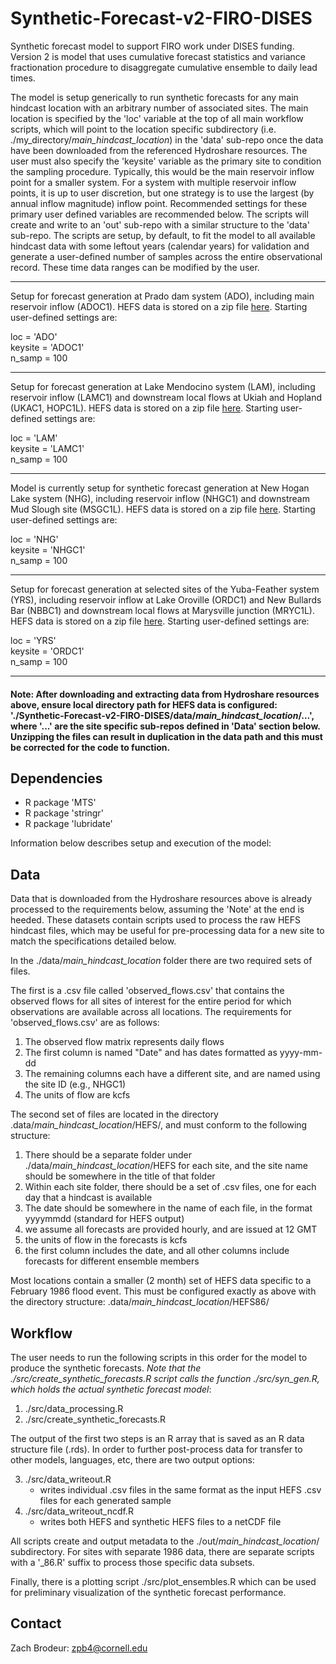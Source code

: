 # Synthetic-Forecast-v2-FIRO-DISES
Synthetic forecast model to support FIRO work under DISES funding. Version 2 is model that uses cumulative forecast statistics and variance fractionation procedure to disaggregate cumulative ensemble to daily lead times.  

The model is setup generically to run synthetic forecasts for any main hindcast location with an arbitrary number of associated sites. The main location is specified by the 'loc' variable at the top of all main workflow scripts, which will point to the location specific subdirectory (i.e. ./my_directory/_main_hindcast_location_) in the 'data' sub-repo once the data have been downloaded from the referenced Hydroshare resources. The user must also specify the 'keysite' variable as the primary site to condition the sampling procedure. Typically, this would be the main reservoir inflow point for a smaller system. For a system with multiple reservoir inflow points, it is up to user discretion, but one strategy is to use the largest (by annual inflow magnitude) inflow point. Recommended settings for these primary user defined variables are recommended below. The scripts will create and write to an 'out' sub-repo with a similar structure to the 'data' sub-repo. The scripts are setup, by default, to fit the model to all available hindcast data with some leftout years (calendar years) for validation and generate a user-defined number of samples across the entire observational record. These time data ranges can be modified by the user.

---
Setup for forecast generation at Prado dam system (ADO), including main reservoir inflow (ADOC1). HEFS data is stored on a zip file [here](https://www.hydroshare.org/resource/ccffddde118f4145854c960295f520cb/). Starting user-defined settings are:
  
loc = 'ADO'   
keysite = 'ADOC1'   
n_samp = 100   

---
Setup for forecast generation at Lake Mendocino system (LAM), including reservoir inflow (LAMC1) and downstream local flows at Ukiah and Hopland (UKAC1, HOPC1L). HEFS data is stored on a zip file [here](https://www.hydroshare.org/resource/ccffddde118f4145854c960295f520cb/). Starting user-defined settings are:
  
loc = 'LAM'   
keysite = 'LAMC1'   
n_samp = 100   

---
Model is currently setup for synthetic forecast generation at New Hogan Lake system (NHG), including reservoir inflow (NHGC1) and downstream Mud Slough site (MSGC1L). HEFS data is stored on a zip file [here](https://www.hydroshare.org/resource/dfa02b83bbde4ae3888ffafeb4446a5b/). Starting user-defined settings are:
  
loc = 'NHG'   
keysite = 'NHGC1'   
n_samp = 100    

 

---
Setup for forecast generation at selected sites of the Yuba-Feather system (YRS), including reservoir inflow at Lake Oroville (ORDC1) and New Bullards Bar (NBBC1) and downstream local flows at Marysville junction (MRYC1L). HEFS data is stored on a zip file [here](). Starting user-defined settings are:
  
loc = 'YRS'   
keysite = 'ORDC1'   
n_samp = 100    

---
#### Note: After downloading and extracting data from Hydroshare resources above, ensure local directory path for HEFS data is configured: './Synthetic-Forecast-v2-FIRO-DISES/data/_main_hindcast_location_/...', where '...' are the site specific sub-repos defined in 'Data' section below. Unzipping the files can result in duplication in the data path and this must be corrected for the code to function.

## Dependencies
- R package 'MTS'
- R package 'stringr'
- R package 'lubridate'

   
Information below describes setup and execution of the model:   
## Data
Data that is downloaded from the Hydroshare resources above is already processed to the requirements below, assuming the 'Note' at the end is heeded. These datasets contain scripts used to process the raw HEFS hindcast files, which may be useful for pre-processing data for a new site to match the specifications detailed below.

In the ./data/_main_hindcast_location_ folder there are two required sets of files. 

The first is a .csv file called 'observed_flows.csv' that contains the observed flows for all sites of interest for the entire period for which observations are available across all locations. The requirements for 'observed_flows.csv' are as follows:
1) The observed flow matrix represents daily flows
2) The first column is named "Date" and has dates formatted as yyyy-mm-dd
3) The remaining columns each have a different site, and are named using the site ID (e.g., NHGC1)
4) The units of flow are kcfs

The second set of files are located in the directory .data/_main_hindcast_location_/HEFS/, and must conform to the following structure: 
1) There should be a separate folder under ./data/_main_hindcast_location_/HEFS for each site, and the site name should be somewhere in the title of that folder
2) Within each site folder, there should be a set of .csv files, one for each day that a hindcast is available
3) The date should be somewhere in the name of each file, in the format yyyymmdd (standard for HEFS output)
4) we assume all forecasts are provided hourly, and are issued at 12 GMT
5) the units of flow in the forecasts is kcfs
6) the first column includes the date, and all other columns include forecasts for different ensemble members

Most locations contain a smaller (2 month) set of HEFS data specific to a February 1986 flood event. This must be configured exactly as above with the directory structure: .data/_main_hindcast_location_/HEFS86/

## Workflow

The user needs to run the following scripts in this order for the model to produce the synthetic forecasts. _Note that the ./src/create_synthetic_forecasts.R script calls the function ./src/syn_gen.R, which holds the actual synthetic forecast model_:
1) ./src/data_processing.R
2) ./src/create_synthetic_forecasts.R

The output of the first two steps is an R array that is saved as an R data structure file (.rds). In order to further post-process data for transfer to other models, languages, etc, there are two output options:   

3) ./src/data_writeout.R
   - writes individual .csv files in the same format as the input HEFS .csv files for each generated sample
4) ./src/data_writeout_ncdf.R
   - writes both HEFS and synthetic HEFS files to a netCDF file

All scripts create and output metadata to the ./out/_main_hindcast_location_/ subdirectory. For sites with separate 1986 data, there are separate scripts with a '_86.R' suffix to process those specific data subsets.  

Finally, there is a plotting script ./src/plot_ensembles.R which can be used for preliminary visualization of the synthetic forecast performance. 

## Contact

Zach Brodeur: zpb4@cornell.edu
